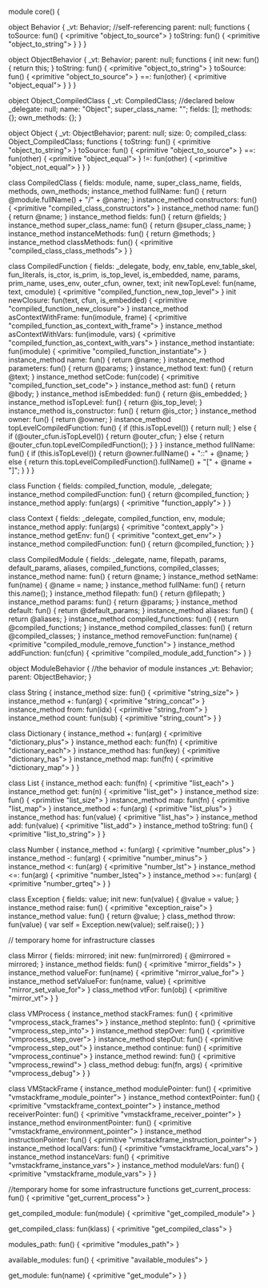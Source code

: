 module core() {

  object Behavior {
    _vt: Behavior; //self-referencing
    parent: null;
    functions {
      toSource: fun() {
          <primitive "object_to_source">
      }
      toString: fun() {
          <primitive "object_to_string">
      }
    }
  }

  object ObjectBehavior {
    _vt: Behavior;
    parent: null;
    functions {
      init new: fun() {
        return this;
      }
      toString: fun() {
          <primitive "object_to_string">
      }
      toSource: fun() {
          <primitive "object_to_source">
      }
      ==: fun(other) {
          <primitive "object_equal">
      }
    }
  }

  object Object_CompiledClass {
    _vt: CompiledClass; //declared below
    _delegate: null;
    name: "Object";
    super_class_name: "";
    fields: [];
    methods: {};
    own_methods: {};
  }

  object Object {
    _vt: ObjectBehavior;
    parent: null;
    size: 0;
    compiled_class: Object_CompiledClass;
    functions {
      toString: fun() {
          <primitive "object_to_string">
      }
      toSource: fun() {
          <primitive "object_to_source">
      }
      ==: fun(other) {
          <primitive "object_equal">
      }
      !=: fun(other) {
          <primitive "object_not_equal">
      }
    }
  }

  class CompiledClass {
    fields: module, name, super_class_name, fields, methods, own_methods;
    instance_method fullName: fun() {
      return @module.fullName() + "/" + @name;
    }
    instance_method constructors: fun() {
      <primitive "compiled_class_constructors">
    }
    instance_method name: fun() {
      return @name;
    }
    instance_method fields: fun() {
      return @fields;
    }
    instance_method super_class_name: fun() {
      return @super_class_name;
    }
    instance_method instanceMethods: fun() {
      return @methods;
    }
    instance_method classMethods: fun() {
      <primitive "compiled_class_class_methods">
    }
  }

  class CompiledFunction {
    fields: _delegate, body, env_table, env_table_skel, fun_literals, is_ctor,
            is_prim, is_top_level, is_embedded, name, params, prim_name,
            uses_env, outer_cfun, owner, text;
    init newTopLevel: fun(name, text, cmodule) {
      <primitive "compiled_function_new_top_level">
    }
    init newClosure: fun(text, cfun, is_embedded) {
      <primitive "compiled_function_new_closure">
    }
    instance_method asContextWithFrame: fun(imodule, frame) {
      <primitive "compiled_function_as_context_with_frame">
    }
    instance_method asContextWithVars: fun(imodule, vars) {
      <primitive "compiled_function_as_context_with_vars">
    }
    instance_method instantiate: fun(imodule) {
      <primitive "compiled_function_instantiate">
    }
    instance_method name: fun() {
      return @name;
    }
    instance_method parameters: fun() {
      return @params;
    }
    instance_method text: fun() {
      return @text;
    }
    instance_method setCode: fun(code) {
      <primitive "compiled_function_set_code">
    }
    instance_method ast: fun() {
      return @body;
    }
    instance_method isEmbedded: fun() {
      return @is_embedded;
    }
    instance_method isTopLevel: fun() {
      return @is_top_level;
    }
    instance_method is_constructor: fun() {
      return @is_ctor;
    }
    instance_method owner: fun() {
      return @owner;
    }
    instance_method topLevelCompiledFunction: fun() {
      if (this.isTopLevel()) {
        return null;
      } else {
        if (@outer_cfun.isTopLevel()) {
          return @outer_cfun;
        } else {
          return @outer_cfun.topLevelCompiledFunction();
        }
      }
    }
    instance_method fullName: fun() {
      if (this.isTopLevel()) {
        return @owner.fullName() + "::" + @name;
      } else {
        return this.topLevelCompiledFunction().fullName() + "[" + @name + "]";
      }
    }
  }

  class Function {
    fields: compiled_function, module, _delegate;
    instance_method compiledFunction: fun() {
      return @compiled_function;
    }
    instance_method apply: fun(args) {
      <primitive "function_apply">
    }
  }

  class Context {
    fields: _delegate, compiled_function, env, module;
    instance_method apply: fun(args) {
      <primitive "context_apply">
    }
    instance_method getEnv: fun() {
      <primitive "context_get_env">
    }
    instance_method compiledFunction: fun() {
      return @compiled_function;
    }
  }

  class CompiledModule {
    fields: _delegate, name, filepath, params, default_params, aliases, compiled_functions, compiled_classes;
    instance_method name: fun() {
      return @name;
    }
    instance_method setName: fun(name) {
      @name = name;
    }
    instance_method fullName: fun() {
      return this.name();
    }
    instance_method filepath: fun() {
      return @filepath;
    }
    instance_method params: fun() {
      return @params;
    }
    instance_method default: fun() {
      return @default_params;
    }
    instance_method aliases: fun() {
      return @aliases;
    }
    instance_method compiled_functions: fun() {
      return @compiled_functions;
    }
    instance_method compiled_classes: fun() {
      return @compiled_classes;
    }
    instance_method removeFunction: fun(name) {
      <primitive "compiled_module_remove_function">
    }
    instance_method addFunction: fun(cfun) {
      <primitive "compiled_module_add_function">
    }
  }

  object ModuleBehavior { //the behavior of module instances
    _vt: Behavior;
    parent: ObjectBehavior;
  }

  class String {
    instance_method size: fun() {
      <primitive "string_size">
    }
    instance_method +: fun(arg) {
      <primitive "string_concat">
    }
    instance_method from: fun(idx) {
      <primitive "string_from">
    }
    instance_method count: fun(sub) {
      <primitive "string_count">
    }
  }

  class Dictionary {
    instance_method +: fun(arg) {
      <primitive "dictionary_plus">
    }
    instance_method each: fun(fn) {
      <primitive "dictionary_each">
    }
    instance_method has: fun(key) {
      <primitive "dictionary_has">
    }
    instance_method map: fun(fn) {
      <primitive "dictionary_map">
    }
  }

  class List {
    instance_method each: fun(fn) {
      <primitive "list_each">
    }
    instance_method get: fun(n) {
      <primitive "list_get">
    }
    instance_method size: fun() {
      <primitive "list_size">
    }
    instance_method map: fun(fn) {
      <primitive "list_map">
    }
    instance_method +: fun(arg) {
      <primitive "list_plus">
    }
    instance_method has: fun(value) {
      <primitive "list_has">
    }
    instance_method add: fun(value) {
      <primitive "list_add">
    }
    instance_method toString: fun() {
      <primitive "list_to_string">
    }
  }

  class Number {
    instance_method +: fun(arg) {
      <primitive "number_plus">
    }
    instance_method -: fun(arg) {
      <primitive "number_minus">
    }
    instance_method <: fun(arg) {
      <primitive "number_lst">
    }
    instance_method <=: fun(arg) {
      <primitive "number_lsteq">
    }
    instance_method >=: fun(arg) {
      <primitive "number_grteq">
    }
  }

  class Exception {
    fields: value;
    init new: fun(value) {
      @value = value;
    }
    instance_method raise: fun() {
       <primitive "exception_raise">
    }
    instance_method value: fun() {
      return @value;
    }
    class_method throw: fun(value) {
      var self = Exception.new(value);
      self.raise();
    }
  }

  // temporary home for infrastructure classes

  class Mirror {
    fields: mirrored;
    init new: fun(mirrored) {
      @mirrored = mirrored;
    }
    instance_method fields: fun() {
      <primitive "mirror_fields">
    }
    instance_method valueFor: fun(name) {
      <primitive "mirror_value_for">
    }
    instance_method setValueFor: fun(name, value) {
      <primitive "mirror_set_value_for">
    }
    class_method vtFor: fun(obj) {
      <primitive "mirror_vt">
    }
  }

  class VMProcess {
    instance_method stackFrames: fun() {
      <primitive "vmprocess_stack_frames">
    }
    instance_method stepInto: fun() {
      <primitive "vmprocess_step_into">
    }
    instance_method stepOver: fun() {
      <primitive "vmprocess_step_over">
    }
    instance_method stepOut: fun() {
      <primitive "vmprocess_step_out">
    }
    instance_method continue: fun() {
      <primitive "vmprocess_continue">
    }
    instance_method rewind: fun() {
      <primitive "vmprocess_rewind">
    }
    class_method debug: fun(fn, args) {
      <primitive "vmprocess_debug">
    }
  }

  class VMStackFrame {
    instance_method modulePointer: fun() {
      <primitive "vmstackframe_module_pointer">
    }
    instance_method contextPointer: fun() {
      <primitive "vmstackframe_context_pointer">
    }
    instance_method receiverPointer: fun() {
      <primitive "vmstackframe_receiver_pointer">
    }
    instance_method environmentPointer: fun() {
      <primitive "vmstackframe_environment_pointer">
    }
    instance_method instructionPointer: fun() {
      <primitive "vmstackframe_instruction_pointer">
    }
    instance_method localVars: fun() {
      <primitive "vmstackframe_local_vars">
    }
    instance_method instanceVars: fun() {
      <primitive "vmstackframe_instance_vars">
    }
    instance_method moduleVars: fun() {
      <primitive "vmstackframe_module_vars">
    }
  }

  //temporary home for some infrastructure functions
  get_current_process: fun() {
    <primitive "get_current_process">
  }

  get_compiled_module: fun(module) {
    <primitive "get_compiled_module">
  }

  get_compiled_class: fun(klass) {
    <primitive "get_compiled_class">
  }

  modules_path: fun() {
    <primitive "modules_path">
  }

  available_modules: fun() {
    <primitive "available_modules">
  }

  get_module: fun(name) {
    <primitive "get_module">
  }
}
